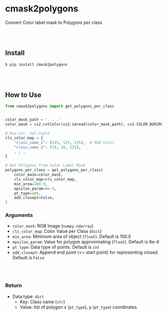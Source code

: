 # cmask2polygons

Convert Color label mask to Polygons per class

<br><br>

## Install

```bash
$ pip install cmask2polygons
```

<br><br>

## How to Use

```python
from cmask2polygons import get_polygons_per_class


color_mask_path = '. . .'
color_mask = cv2.cvtColor(cv2.imread(color_mask_path), cv2.COLOR_BGR2RGB)

# Key:str, Val:tuple
cls_color_map = {
    "class_name_1": (125, 125, 125),  # RGB Color
    "class_name_2": (70, 20, 225),
    . . .
}

# Get Polygons from Color Label Mask
polygons_per_class = get_polygons_per_class(
    color_mask=color_mask,
    cls_color_map=cls_color_map,
    min_area=100.0,
    epsilon_param=8e-4,
    pt_type=int,
    add_closept=False,
)
```

### Arguments

- `color_mask`: RGB Image (`numpy.ndarray`)
- `cls_color_map`: Color Value per Class (`dict`)
- `min_area`: Minimum area of object (`float`). Default is 100.0
- `epsilon_param`: Value for polygon approximating (`float`). Default is 8e-4
- `pt_type`: Data type of points. Default is `int`
- `add_closept`: Append end point (== start point) for representing closed. Default is `False`

<br><br>

### Return

- Data type: `dict`
  - Key: Class name (`str`)
  - Value: list of polygon x (`pt_type`), y (`pt_type`) coordinates
